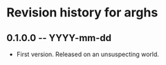 # Revision history for arghs

## 0.1.0.0 -- YYYY-mm-dd

* First version. Released on an unsuspecting world.
